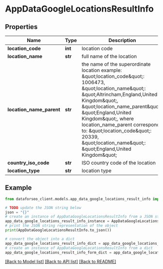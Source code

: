 # AppDataGoogleLocationsResultInfo


## Properties

Name | Type | Description | Notes
------------ | ------------- | ------------- | -------------
**location_code** | **int** | location code | [optional] 
**location_name** | **str** | full name of the location | [optional] 
**location_name_parent** | **str** | the name of the superordinate location example: \&quot;location_code\&quot;: 1006473, \&quot;location_name\&quot;: \&quot;Altrincham,England,United Kingdom\&quot;, \&quot;location_name_parent\&quot;: \&quot;England,United Kingdom\&quot;, where location_name_parent corresponds to: \&quot;location_code\&quot;: 20339, \&quot;location_name\&quot;: \&quot;England,United Kingdom\&quot; | [optional] 
**country_iso_code** | **str** | ISO country code of the location | [optional] 
**location_type** | **str** | location type | [optional] 

## Example

```python
from dataforseo_client.models.app_data_google_locations_result_info import AppDataGoogleLocationsResultInfo

# TODO update the JSON string below
json = "{}"
# create an instance of AppDataGoogleLocationsResultInfo from a JSON string
app_data_google_locations_result_info_instance = AppDataGoogleLocationsResultInfo.from_json(json)
# print the JSON string representation of the object
print(AppDataGoogleLocationsResultInfo.to_json())

# convert the object into a dict
app_data_google_locations_result_info_dict = app_data_google_locations_result_info_instance.to_dict()
# create an instance of AppDataGoogleLocationsResultInfo from a dict
app_data_google_locations_result_info_form_dict = app_data_google_locations_result_info.from_dict(app_data_google_locations_result_info_dict)
```
[[Back to Model list]](../README.md#documentation-for-models) [[Back to API list]](../README.md#documentation-for-api-endpoints) [[Back to README]](../README.md)


